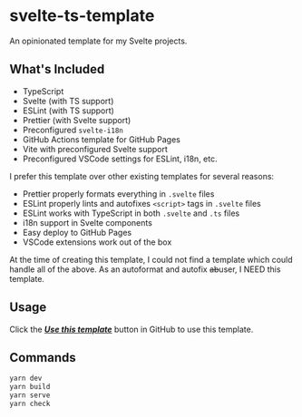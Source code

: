# svelte-ts-template

An opinionated template for my Svelte projects.

## What's Included

* TypeScript
* Svelte (with TS support)
* ESLint (with TS support)
* Prettier (with Svelte support)
* Preconfigured `svelte-i18n`
* GitHub Actions template for GitHub Pages 
* Vite with preconfigured Svelte support
* Preconfigured VSCode settings for ESLint, i18n, etc.

I prefer this template over other existing templates for several reasons:

* Prettier properly formats everything in `.svelte` files
* ESLint properly lints and autofixes `<script>` tags in `.svelte` files
* ESLint works with TypeScript in both `.svelte` and `.ts` files
* i18n support in Svelte components
* Easy deploy to GitHub Pages
* VSCode extensions work out of the box 

At the time of creating this template, I could not find a template which could handle all of the above. As an autoformat and autofix ~~ab~~user, I NEED this template.

## Usage

Click the [***Use this template***](https://github.com/KentoNishi/svelte-typescript-template) button in GitHub to use this template.

## Commands

```bash
yarn dev
yarn build
yarn serve
yarn check
```
